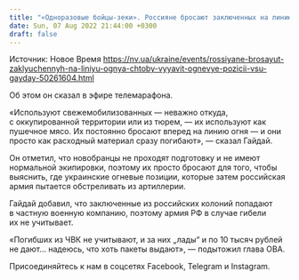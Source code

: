 ```yaml
---
title: "«Одноразовые бойцы-зеки». Россияне бросают заключенных на линию огня, чтобы выявить позиции ВСУ — Гайдай"
date: Sun, 07 Aug 2022 21:44:00 +0300
draft: false
---
```

Источник: Новое Время https://nv.ua/ukraine/events/rossiyane-brosayut-zaklyuchennyh-na-liniyu-ognya-chtoby-vyyavit-ognevye-pozicii-vsu-gayday-50261604.html


Об этом он сказал в эфире телемарафона.

«Используют свежемобилизованных — неважно откуда, с оккупированной территории или из тюрем, — их используют как пушечное мясо. Их постоянно бросают вперед на линию огня — и они просто как расходный материал сразу погибают», — сказал Гайдай.

Он отметил, что новобранцы не проходят подготовку и не имеют нормальной экипировки, поэтому их просто бросают для того, чтобы выяснить, где украинские огневые позиции, которые затем российская армия пытается обстреливать из артиллерии.

Гайдай добавил, что заключенные из российских колоний попадают в частную военную компанию, поэтому армия РФ в случае гибели их не учитывает.

«Погибших из ЧВК не учитывают, и за них „лады“ и по 10 тысяч рублей не дают… надеюсь, что хоть пакеты выдают», — подытожил глава ОВА.

Присоединяйтесь к нам в соцсетях Facebook, Telegram и Instagram.
